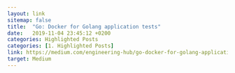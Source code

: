 ```yaml
---
layout: link
sitemap: false
title:  "Go: Docker for Golang application tests"
date:   2019-11-04 23:45:12 +0200
categories: Highlighted Posts
categories: [1. Highlighted Posts]
link: https://medium.com/engineering-hub/go-docker-for-golang-application-tests-5ee42c922a8
target: Medium
---
```


